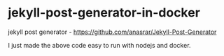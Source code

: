 # jekyll-post-generator-in-docker

jekyll post generator - https://github.com/anasrar/Jekyll-Post-Generator

I just made the above code easy to run with nodejs and docker.
